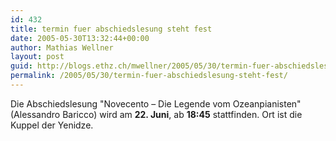 ```yaml
---
id: 432
title: termin fuer abschiedslesung steht fest
date: 2005-05-30T13:32:44+00:00
author: Mathias Wellner
layout: post
guid: http://blogs.ethz.ch/mwellner/2005/05/30/termin-fuer-abschiedslesung-steht-fest/
permalink: /2005/05/30/termin-fuer-abschiedslesung-steht-fest/
---
```

Die Abschiedslesung "Novecento &#8211; Die Legende vom Ozeanpianisten" (Alessandro Baricco) wird am **22. Juni**, ab **18:45** stattfinden. Ort ist die Kuppel der Yenidze.